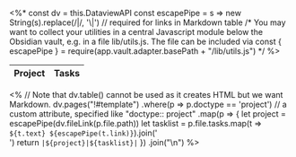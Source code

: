 <%*
const dv = this.DataviewAPI
const escapePipe = s => new String(s).replace(/\|/, '\\|') // required for links in Markdown table
/*
  You may want to collect your utilities in a central Javascript module below
  the Obsidian vault, e.g. in a file lib/utils.js.
  The file can be included via
    const { escapePipe } = require(app.vault.adapter.basePath + "/lib/utils.js")
*/
%>

| Project | Tasks |
| ------- | ----- |
<%
// Note that dv.table() cannot be used as it creates HTML but we want Markdown.
dv.pages("!#template")
  .where(p => p.doctype == 'project') // a custom attribute, specified like "doctype:: project"
  .map(p => {
    let project = escapePipe(dv.fileLink(p.file.path))
    let tasklist = p.file.tasks.map(t => `${t.text} ${escapePipe(t.link)}`).join('<br>')
    return `|${project}|${tasklist}|`
  })
  .join("\n")
%>
